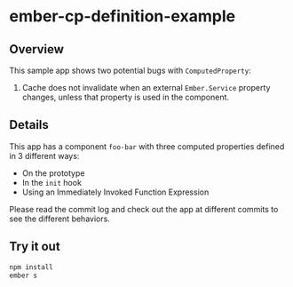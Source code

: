# ember-cp-definition-example


## Overview

This sample app shows two potential bugs with `ComputedProperty`:

1. Cache does not invalidate when an external `Ember.Service` property changes, unless that property is used in the component.

## Details

This app has a component `foo-bar` with three computed properties defined in 3 different ways:

- On the prototype
- In the `init` hook
- Using an Immediately Invoked Function Expression

Please read the commit log and check out the app at different commits to see the different behaviors.

## Try it out

```bash
npm install
ember s
```
